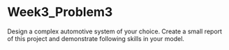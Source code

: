 # Week3_Problem3
Design a complex automotive system of your choice. Create a small report of this project and demonstrate following skills in your model.
